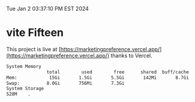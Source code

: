 Tue Jan  2 03:37:10 PM EST 2024

# vite Fifteen


This project is live at [https://marketingpreference.vercel.app/](https://marketingpreference.vercel.app/) thanks to Vercel.

```bash
System Memory
               total        used        free      shared  buff/cache   available
Mem:            15Gi       1.5Gi       5.5Gi       142Mi       8.7Gi        13Gi
Swap:          8.0Gi       756Mi       7.3Gi
System Storage
528M	.
```
```bash
